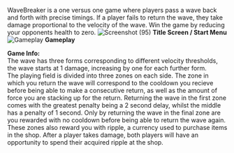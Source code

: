 WaveBreaker is a one versus one game where players pass a wave back and forth with precise timings. If a player fails to return the wave, they take damage proportional to the velocity of the wave. Win the game by reducing your opponents health to zero.
![Screenshot (95)](https://github.com/DarrenKrz/WaveBreaker/assets/123832313/70299b91-b0ec-401b-bf29-225764691df5)
**Title Screen / Start Menu**
![Gameplay](https://github.com/DarrenKrz/WaveBreaker/assets/123832313/234f1a9c-7470-4e5b-90cf-a156933dde80)
**Gameplay**

**Game Info:**  
The wave has three forms corresponding to different velocity thresholds, the wave starts at 1 damage, increasing by one for each further form.  
The playing field is divided into three zones on each side. The zone in which you return the wave will correspond to the cooldown you recieve before being able to make a consecutive return, as well as the amount of force you are stacking up for the return.
Returning the wave in the first zone comes with the greatest penalty being a 2 second delay, whilst the middle has a penalty of 1 second. Only by returning the wave in the final zone are you rewarded with no cooldown before being able to return the wave again.  
These zones also reward you with ripple, a currency used to purchase items in the shop. After a player takes damage, both players will have an opportunity to spend their acquired ripple at the shop.
